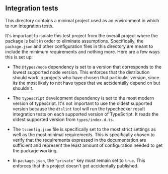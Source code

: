 ## Integration tests

This directory contains a minimal project used as an environment in which to run integration tests.

It's important to isolate this test project from the overall project where the package is built in order to eliminate
assumptions. Specifically, the `package.json` and other configuration files in this directory are meant to include
the minimum requirements and nothing more. Here are a few ways this is set up:

* The `@types/node` dependency is set to a version that corresponds to the lowest supported node version. This enforces
  that the distribution should work in projects who have chosen that particular version, since its the most likely to
  not have types that we accidentally depend on but shouldn't.

* The `typescript` development dependency is set to the most modern version of typescript. It's not important to use the
  oldest supported version because the `dtslint` tool will run the typechecker result integration tests on each
  supported version of TypeScript. It reads the oldest supported version from `types/index.d.ts`.

* The `tsconfig.json` file is specifically set to the most strict settings as well as the most minimal requirements.
  This is specifically chosen to verify that the requirements expressed in the documentation are sufficient and
  represent the least amount of configuration needed to get the package working.

* In `package.json`, the `"private"` key must remain set to `true`. This enforces that this project doesn't get
  accidentally published.
